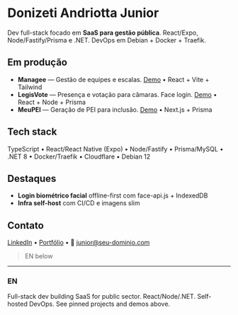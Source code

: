 # Donizeti Andriotta Junior

Dev full-stack focado em **SaaS para gestão pública**. React/Expo, Node/Fastify/Prisma e .NET. DevOps em Debian + Docker + Traefik.

## Em produção
- **Managee** — Gestão de equipes e escalas. [Demo](https://managee.com.br) • React + Vite + Tailwind
- **LegisVote** — Presença e votação para câmaras. Face login. [Demo](#) • React + Node + Prisma
- **MeuPEI** — Geração de PEI para inclusão. [Demo](#) • Next.js + Prisma

## Tech stack
TypeScript • React/React Native (Expo) • Node/Fastify • Prisma/MySQL • .NET 8 • Docker/Traefik • Cloudflare • Debian 12

## Destaques
- **Login biométrico facial** offline-first com face-api.js + IndexedDB
- **Infra self-host** com CI/CD e imagens slim

## Contato
[LinkedIn](#) • [Portfólio](#) • 📧 junior@seu-dominio.com

> EN below

---

### EN
Full-stack dev building SaaS for public sector. React/Node/.NET. Self-hosted DevOps. See pinned projects and demos above.
